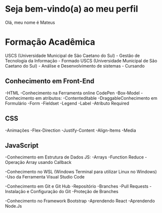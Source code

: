# Seja bem-vindo(a) ao meu perfil 

Olá, meu nome é Mateus

# Formação Acadêmica
 USCS (Universidade Municipal de São Caetano do Sul) - Gestão de Tecnologia da Informação - Formado
 USCS (Universidade Municipal de São Caetano do Sul) - Análise e Desenvolvimento de sistemas - Cursando


## Conhecimento em Front-End
-HTML
-Conhecimento na Ferramenta online CodePen
-Box-Model
-Conhecimento em atributos:
-Contenteditable
-DraggableConhecimento em Formulário
-Form
-Fieldset
-Legend 
-Label
-Atributo Required


## CSS
-Animações
-Flex-Direction
-Justify-Content
-Align-Items
-Media


## JavaScript
-Conhecimento em Estrutura de Dados JS:
-Arrays
-Function Reduce
-Operação Array usando Callback


-Conhecimento no WSL (Windows Terminal para utilizar Linux no Windows)
-Uso da Ferramenta Visual Studio Code


-Conhecimento em Git e Git Hub
-Repositório
-Branches
-Pull Requests
-Instalação e Configuração do Git
-Proteção de Branches


-Conhecimento no Framework Bootstrap
-Aprendendo React
-Aprendendo Node.Js

